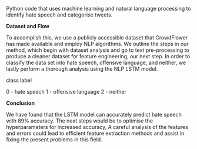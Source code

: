 Python code that uses machine learning and natural language processing to identify hate speech and categorise tweets.

**Dataset and Flow**

To accomplish this, we use a publicly accessible dataset that CrowdFlower has made available and employ NLP algorithms. We outline the steps in our method, which begin with dataset analysis and go to text pre-processing to produce a cleaner dataset for feature engineering, our next step. In order to classify the data set into hate speech, offensive language, and neither, we lastly perform a thorough analysis using the NLP LSTM model.

class label

0 - hate speech 
1 - offensive language 
2 - neither


**Conclusion**

We have found that the LSTM model can accurately predict hate speech with 89% accuracy. The next steps would be to optimise the hyperparameters for increased accuracy, A careful analysis of the features and errors could lead to efficient feature extraction methods and assist in fixing the present problems in this field.

